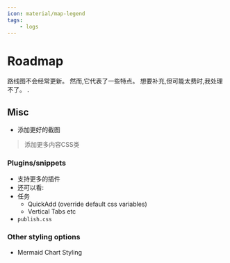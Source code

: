 ```yaml
---
icon: material/map-legend
tags:
    - logs
---
```


# Roadmap

路线图不会经常更新。 然而,它代表了一些特点。
想要补充,但可能太费时,我处理不了。
.

## Misc

- 添加更好的截图
> 添加更多内容CSS类

### Plugins/snippets

- 支持更多的插件
- 还可以看:
- 任务
    <!-- - Excalidraw (too difficult to style) -->
    - QuickAdd (override default css variables)
    - Vertical Tabs etc
- `publish.css`
### Other styling options

- Mermaid Chart Styling
<!-- - [ ] PDF export styling (class select). Not happening when it is 
impossible to debug -->
